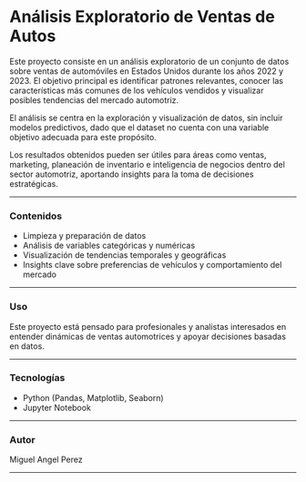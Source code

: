 # Análisis Exploratorio de Ventas de Autos

Este proyecto consiste en un análisis exploratorio de un conjunto de datos sobre ventas de automóviles en Estados Unidos durante los años 2022 y 2023. El objetivo principal es identificar patrones relevantes, conocer las características más comunes de los vehículos vendidos y visualizar posibles tendencias del mercado automotriz.

El análisis se centra en la exploración y visualización de datos, sin incluir modelos predictivos, dado que el dataset no cuenta con una variable objetivo adecuada para este propósito.

Los resultados obtenidos pueden ser útiles para áreas como ventas, marketing, planeación de inventario e inteligencia de negocios dentro del sector automotriz, aportando insights para la toma de decisiones estratégicas.

---

### Contenidos

- Limpieza y preparación de datos
- Análisis de variables categóricas y numéricas
- Visualización de tendencias temporales y geográficas
- Insights clave sobre preferencias de vehículos y comportamiento del mercado

---

### Uso

Este proyecto está pensado para profesionales y analistas interesados en entender dinámicas de ventas automotrices y apoyar decisiones basadas en datos.

---

### Tecnologías

- Python (Pandas, Matplotlib, Seaborn)
- Jupyter Notebook

---

### Autor

Miguel Angel Perez

---

